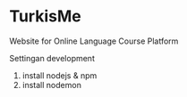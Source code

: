 # TurkisMe
Website for Online Language Course Platform

Settingan development
1. install nodejs & npm
2. install nodemon
